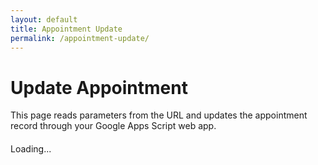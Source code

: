 ```yaml
---
layout: default
title: Appointment Update
permalink: /appointment-update/
---
```


<script>
/* ===== CONFIG ===== */
const WEBAPP_URL = "https://script.google.com/macros/s/AKfycby-MaxKBJvjDCUThFIP9JL3lwnKiFwufcy6Pm7jyqYqMe7PTjA1bWIb56KwPwo8Oe-Ywg/exec";

/* ===== Helper: parse ?key=value from URL ===== */
function getQueryParams() {
  const q = {};
  const parts = window.location.search.replace(/^\?/, '').split('&').filter(Boolean);
  for (const p of parts) {
    const [k, v] = p.split('=').map(decodeURIComponent);
    if (k) q[k] = v === undefined ? '' : v;
  }
  return q;
}

/* ===== Send parameters to Apps Script ===== */
async function sendToScript(params) {
  const data = new URLSearchParams(params);
  try {
    const resp = await fetch(WEBAPP_URL, {
      method: 'POST',
      body: data
      // mode: 'no-cors'  // Uncomment if CORS blocks response (you’ll still send successfully)
    });

    // Try to read response (only works if script allows CORS)
    const text = await resp.text();
    document.getElementById('result').innerHTML = `
      <h3>✅ Response from Script:</h3>
      <pre>${text}</pre>
    `;
  } catch (err) {
    document.getElementById('result').innerHTML =
      `<p style="color:red">Error: ${err.message}</p>`;
  }
}

/* ===== Main Logic ===== */
document.addEventListener('DOMContentLoaded', () => {
  const q = getQueryParams();
  const container = document.getElementById('result');

  // Basic validation
  if (!q.appointmentId) {
    container.innerHTML = `<p style="color:red;">Missing appointmentId in URL.</p>`;
    return;
  }

  // If autosubmit=1, immediately send to Apps Script
  if (q.autosubmit === '1') {
    container.innerHTML = `<p>⏳ Updating appointment <strong>${q.appointmentId}</strong>...</p>`;
    sendToScript(q);
  } else {
    // Show manual confirmation button
    container.innerHTML = `
      <p>Appointment ID: <strong>${q.appointmentId}</strong></p>
      <p>Status: ${q.newStatus || '—'}</p>
      <button id="confirmSend" style="background:#1D75BC;color:#fff;padding:10px 16px;border:0;border-radius:6px;">Send to Script</button>
    `;
    document.getElementById('confirmSend').onclick = () => sendToScript(q);
  }
});
</script>

<h1>Update Appointment</h1>
<p>This page reads parameters from the URL and updates the appointment record through your Google Apps Script web app.</p>

<div id="result" style="margin-top:20px;">Loading...</div>

